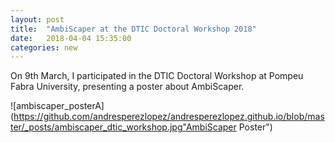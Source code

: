 ```yaml
---
layout: post
title:  "AmbiScaper at the DTIC Doctoral Workshop 2018"
date:   2018-04-04 15:35:00
categories: new
---
```


On 9th March, I participated in the DTIC Doctoral Workshop at Pompeu Fabra University, presenting a poster about AmbiScaper.

![ambiscaper_posterA](https://github.com/andresperezlopez/andresperezlopez.github.io/blob/master/_posts/ambiscaper_dtic_workshop.jpg"AmbiScaper Poster")
